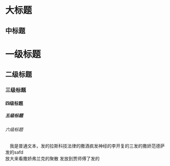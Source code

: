 大标题
=

中标题
---

# 一级标题

## 二级标题

### 三级标题

#### 四级标题

##### 五级标题

###### 六级标题
　我是普通文本，发的拉斯科技法律的撒酒疯发神经的李开复的三发的撒娇范德萨发的safd<br>
 放大来看撒娇弗兰克的聚散 发放到贾师傅了发的
